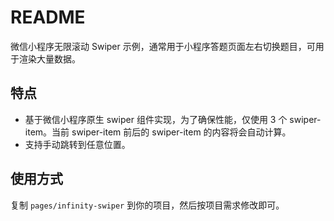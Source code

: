 # README

微信小程序无限滚动 Swiper 示例，通常用于小程序答题页面左右切换题目，可用于渲染大量数据。

## 特点

- 基于微信小程序原生 swiper 组件实现，为了确保性能，仅使用 3 个 swiper-item。当前 swiper-item 前后的 swiper-item 的内容将会自动计算。
- 支持手动跳转到任意位置。

## 使用方式

复制 `pages/infinity-swiper` 到你的项目，然后按项目需求修改即可。

